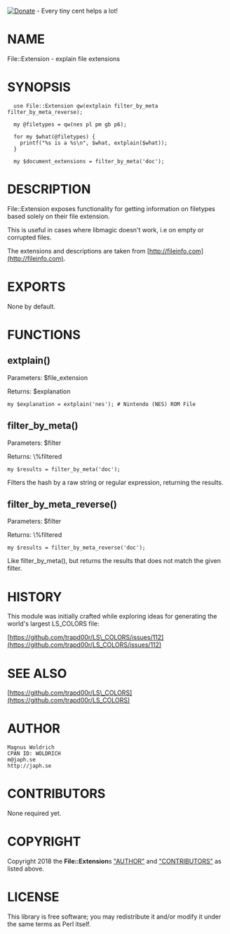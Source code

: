 [![Donate](https://img.shields.io/badge/Donate-PayPal-green.svg)](https://www.paypal.com/cgi-bin/webscr?cmd=_donations&business=65SFZJ25PSKG8&currency_code=SEK&source=url) - Every tiny cent helps a lot!

# NAME

File::Extension - explain file extensions

# SYNOPSIS

      use File::Extension qw(extplain filter_by_meta filter_by_meta_reverse);

      my @filetypes = qw(nes pl pm gb p6);

      for my $what(@filetypes) {
        printf("%s is a %s\n", $what, extplain($what));
      }

      my $document_extensions = filter_by_meta('doc');

# DESCRIPTION

File::Extension exposes functionality for getting information on
filetypes based solely on their file extension.

This is useful in cases where libmagic doesn't work, i.e on empty or
corrupted files.

The extensions and descriptions are taken from [http://fileinfo.com](http://fileinfo.com).

# EXPORTS

None by default.

# FUNCTIONS

## extplain()

Parameters: $file\_extension

Returns:    $explanation

    my $explanation = extplain('nes'); # Nintendo (NES) ROM File

## filter\_by\_meta()

Parameters: $filter

Returns:    \\%filtered

    my $results = filter_by_meta('doc');

Filters the hash by a raw string or regular expression, returning the results.

## filter\_by\_meta\_reverse()

Parameters: $filter

Returns:    \\%filtered

    my $results = filter_by_meta_reverse('doc');

Like filter\_by\_meta(), but returns the results that does not match the
given filter.

# HISTORY

This module was initially crafted while exploring ideas for generating
the world's largest LS\_COLORS file:

[https://github.com/trapd00r/LS\_COLORS/issues/112](https://github.com/trapd00r/LS_COLORS/issues/112)

# SEE ALSO

[https://github.com/trapd00r/LS\_COLORS](https://github.com/trapd00r/LS_COLORS)

# AUTHOR

    Magnus Woldrich
    CPAN ID: WOLDRICH
    m@japh.se
    http://japh.se

# CONTRIBUTORS

None required yet.

# COPYRIGHT

Copyright 2018 the **File::Extension**s ["AUTHOR"](#author) and
["CONTRIBUTORS"](#contributors) as listed above.

# LICENSE

This library is free software; you may redistribute it and/or modify it under
the same terms as Perl itself.
